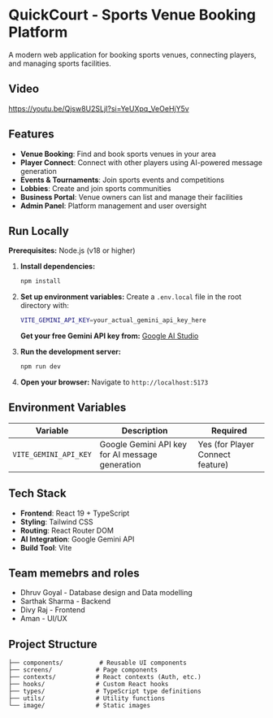 # QuickCourt - Sports Venue Booking Platform

A modern web application for booking sports venues, connecting players, and managing sports facilities.

## Video

https://youtu.be/Qjsw8U2SLjI?si=YeUXpq_VeOeHjY5v

## Features

-  **Venue Booking**: Find and book sports venues in your area
-  **Player Connect**: Connect with other players using AI-powered message generation
-  **Events & Tournaments**: Join sports events and competitions
-  **Lobbies**: Create and join sports communities
-  **Business Portal**: Venue owners can list and manage their facilities
-  **Admin Panel**: Platform management and user oversight

## Run Locally

**Prerequisites:** Node.js (v18 or higher)

1. **Install dependencies:**
   ```bash
   npm install
   ```

2. **Set up environment variables:**
   Create a `.env.local` file in the root directory with:
   ```bash
   VITE_GEMINI_API_KEY=your_actual_gemini_api_key_here
   ```
   
   **Get your free Gemini API key from:** [Google AI Studio](https://makersuite.google.com/app/apikey)

3. **Run the development server:**
   ```bash
   npm run dev
   ```

4. **Open your browser:**
   Navigate to `http://localhost:5173`

## Environment Variables

| Variable | Description | Required |
|----------|-------------|----------|
| `VITE_GEMINI_API_KEY` | Google Gemini API key for AI message generation | Yes (for Player Connect feature) |

## Tech Stack

- **Frontend**: React 19 + TypeScript
- **Styling**: Tailwind CSS
- **Routing**: React Router DOM
- **AI Integration**: Google Gemini API
- **Build Tool**: Vite

## Team memebrs and roles
- Dhruv Goyal - Database design and Data modelling
- Sarthak Sharma - Backend
- Divy Raj - Frontend
- Aman - UI/UX

## Project Structure

```
├── components/          # Reusable UI components
├── screens/            # Page components
├── contexts/           # React contexts (Auth, etc.)
├── hooks/              # Custom React hooks
├── types/              # TypeScript type definitions
├── utils/              # Utility functions
└── image/              # Static images
```
